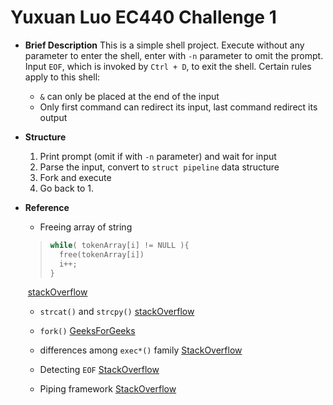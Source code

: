 # Yuxuan Luo EC440 Challenge 1
- **Brief Description**
    This is a simple shell project. Execute without any parameter to enter the shell, enter with `-n` parameter to omit the prompt. Input `EOF`, which is invoked by `Ctrl + D`, to exit the shell.
    Certain rules apply to this shell:
    - `&` can only be placed at the end of the input
    - Only first command can redirect its input, last command redirect its output

- **Structure**
    1. Print prompt (omit if with `-n` parameter) and wait for input
    2. Parse the input, convert to `struct pipeline` data structure
    3. Fork and execute
    4. Go back to 1.

- **Reference**
    - Freeing array of string
    >```c
    >while( tokenArray[i] != NULL ){ 
    >   free(tokenArray[i])
    >   i++;
    >}
    >```

    ​		[stackOverflow](https://stackoverflow.com/questions/55191862/c-function-to-free-an-array-of-strings)

    - `strcat()` and `strcpy()` [stackOverflow](https://stackoverflow.com/questions/308695/how-do-i-concatenate-const-literal-strings-in-c)
    
    - `fork()` [GeeksForGeeks](https://www.geeksforgeeks.org/fork-system-call/)
      
    - differences among `exec*()` family [StackOverflow](https://stackoverflow.com/questions/55743496/difference-between-exec-execvp-execl-execv)
    
    - Detecting `EOF` [StackOverflow](https://stackoverflow.com/questions/1428911/detecting-eof-in-c)
      
    - Piping framework [StackOverflow](https://stackoverflow.com/a/30193150/12136673)